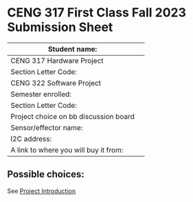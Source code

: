 # CENG 317 First Class Fall 2023 Submission Sheet

| Student name:                        |           |
|--------------------------------------|-----------|	
|CENG 317 Hardware Project             |           |
| Section Letter Code:                 |           |
|CENG 322 Software Project             |           |
| Semester enrolled:                   |           |
| Section Letter Code:                 |           |
|Project choice on bb discussion board |           |
| Sensor/effector name:                |           |
| I2C address:                         |           |
| A link to where you will buy it from:|           |
## Possible choices:   
See [Project Introduction](https://github.com/PrototypeZone/ceng317/blob/main/projectintroduction.md)   
